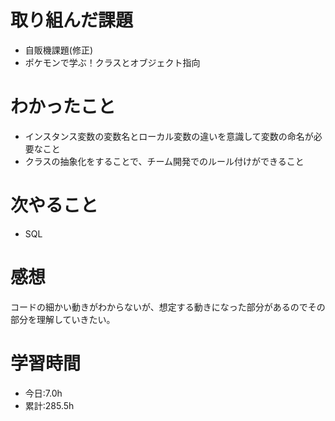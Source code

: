 # 取り組んだ課題
- 自販機課題(修正)
- ポケモンで学ぶ！クラスとオブジェクト指向
# わかったこと
- インスタンス変数の変数名とローカル変数の違いを意識して変数の命名が必要なこと
- クラスの抽象化をすることで、チーム開発でのルール付けができること
# 次やること
- SQL
# 感想
コードの細かい動きがわからないが、想定する動きになった部分があるのでその部分を理解していきたい。
# 学習時間
- 今日:7.0h
- 累計:285.5h
